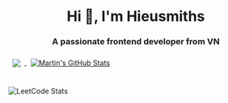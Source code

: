 
 <h1 align="center">Hi 👋, I'm Hieusmiths</h1>
<h3 align="center">A passionate frontend developer from VN</h3>

<a href="https://github.com/hieusmiths">
  <img align="center" style="margin:0.5rem" src="https://github-readme-stats.vercel.app/api/top-langs/?username=hieusmiths&hide=html,css&title_color=ffffff&text_color=c9cacc&icon_color=4AB197&bg_color=1A2B34" />
</a>

<a href="https://github.com/hieusmiths">
  <img align="center" style="margin:0.5rem" src="https://github-readme-stats.vercel.app/api?username=hieusmiths&show_icons=true&line_height=27&count_private=true&title_color=ffffff&text_color=c9cacc&icon_color=4AB097&bg_color=1A2B34" alt="Martin's GitHub Stats" />
</a>


<br>
<br>
<!-- 
<a href="https://www.hackerrank.com/hieusmiths" target="_blank"><img align="center" src="https://cdn.cdnlogo.com/logos/h/58/hackerrank.svg" alt="hash.prog" height="30" width="40" /></a>   -->

 
![LeetCode Stats](https://leetcode.card.workers.dev/hieusmiths?theme=unicorn&font=source_code_pro&extension=null&border=0)

